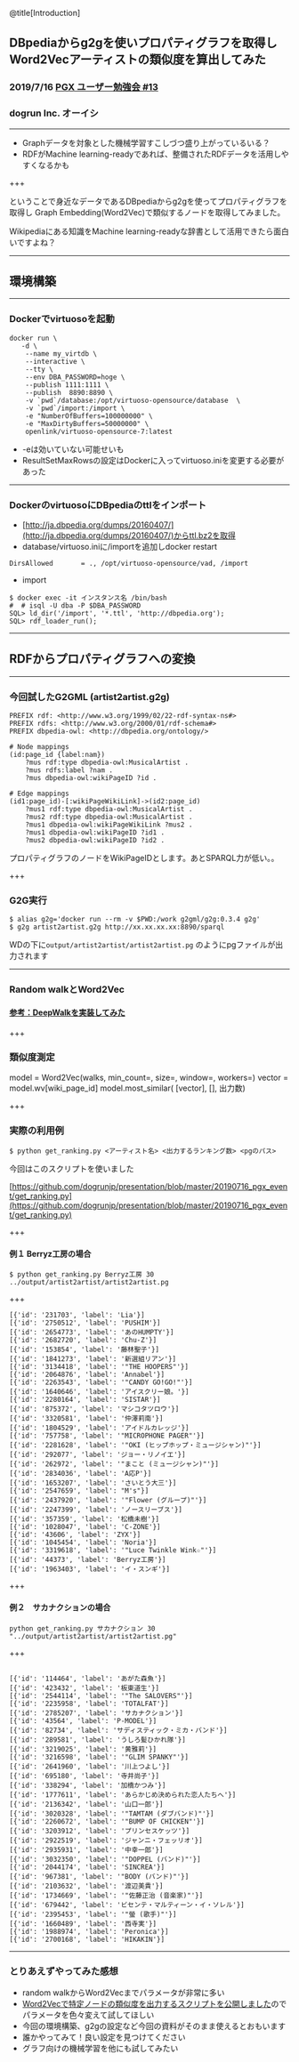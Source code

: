 @title[Introduction]
## DBpediaからg2gを使いプロパティグラフを取得しWord2Vecアーティストの類似度を算出してみた

### 2019/7/16 [PGX ユーザー勉強会 #13](https://pgx.connpass.com/event/134129/)

### dogrun Inc. オーイシ


---
- Graphデータを対象とした機械学習すこしづつ盛り上がっているいる？
- RDFがMachine learning-readyであれば、整備されたRDFデータを活用しやすくなるかも

+++

ということで身近なデータであるDBpediaからg2gを使ってプロパティグラフを取得し
Graph Embedding(Word2Vec)で類似するノードを取得してみました。

Wikipediaにある知識をMachine learning-readyな辞書として活用できたら面白いですよね？

---
## 環境構築
---
### Dockerでvirtuosoを起動

```
docker run \
   -d \
    --name my_virtdb \
    --interactive \
    --tty \
    --env DBA_PASSWORD=hoge \
    --publish 1111:1111 \
    --publish  8890:8890 \
    -v `pwd`/database:/opt/virtuoso-opensource/database  \
    -v `pwd`/import:/import \
    -e "NumberOfBuffers=100000000" \
    -e "MaxDirtyBuffers=50000000" \
    openlink/virtuoso-opensource-7:latest
```
- -eは効いていない可能せいも
- ResultSetMaxRowsの設定はDockerに入ってvirtuoso.iniを変更する必要があった
--- 
### DockerのvirtuosoにDBpediaのttlをインポート

- [http://ja.dbpedia.org/dumps/20160407/](http://ja.dbpedia.org/dumps/20160407/)からttl.bz2を取得
- database/virtuoso.iniに/importを追加しdocker restart
```
DirsAllowed       = ., /opt/virtuoso-opensource/vad, /import
```
- import
```
$ docker exec -it インスタンス名 /bin/bash
#  # isql -U dba -P $DBA_PASSWORD
SQL> ld_dir('/import', '*.ttl', 'http://dbpedia.org');
SQL> rdf_loader_run();
```

---
## RDFからプロパティグラフへの変換

---
### 今回試したG2GML (artist2artist.g2g)

```
PREFIX rdf: <http://www.w3.org/1999/02/22-rdf-syntax-ns#>
PREFIX rdfs: <http://www.w3.org/2000/01/rdf-schema#>
PREFIX dbpedia-owl: <http://dbpedia.org/ontology/>

# Node mappings
(id:page_id {label:nam})
    ?mus rdf:type dbpedia-owl:MusicalArtist .
    ?mus rdfs:label ?nam . 
    ?mus dbpedia-owl:wikiPageID ?id .

# Edge mappings
(id1:page_id)-[:wikiPageWikiLink]->(id2:page_id)
    ?mus1 rdf:type dbpedia-owl:MusicalArtist .
    ?mus2 rdf:type dbpedia-owl:MusicalArtist .
    ?mus1 dbpedia-owl:wikiPageWikiLink ?mus2 .
    ?mus1 dbpedia-owl:wikiPageID ?id1 .
    ?mus2 dbpedia-owl:wikiPageID ?id2 .
```

<div class="c_sm">プロパティグラフのノードをWikiPageIDとします。あとSPARQL力が低い。。</div>

+++
### G2G実行

```
$ alias g2g='docker run --rm -v $PWD:/work g2gml/g2g:0.3.4 g2g'
$ g2g artist2artist.g2g http://xx.xx.xx.xx:8890/sparql  

```

WDの下に`output/artist2artist/artist2artist.pg` のようにpgファイルが出力されます

---
### Random walkとWord2Vec
 
 
#### [参考：DeepWalkを実装してみた](https://netres-bigdata.hatenablog.com/entry/2018/07/06/042240)  

+++

### 類似度測定

model = Word2Vec(walks, min_count=, size=, window=, workers=)
vector = model.wv[wiki_page_id]
model.most_similar( [vector], [], 出力数)

+++
### 実際の利用例

```
$ python get_ranking.py <アーティスト名> <出力するランキング数> <pgのパス>
```
今回はこのスクリプトを使いました

[https://github.com/dogrunjp/presentation/blob/master/20190716_pgx_event/get_ranking.py](https://github.com/dogrunjp/presentation/blob/master/20190716_pgx_event/get_ranking.py)

+++
#### 例１ Berryz工房の場合

```
$ python get_ranking.py Berryz工房 30 ../output/artist2artist/artist2artist.pg
```
+++

```
[{'id': '231703', 'label': 'Lia'}]
[{'id': '2750512', 'label': 'PUSHIM'}]
[{'id': '2654773', 'label': 'あのHUMPTY'}]
[{'id': '2682720', 'label': 'Chu-Z'}]
[{'id': '153854', 'label': '藤林聖子'}]
[{'id': '1841273', 'label': '新選組リアン'}]
[{'id': '3134418', 'label': '"THE HOOPERS"'}]
[{'id': '2064876', 'label': 'Annabel'}]
[{'id': '2263543', 'label': '"CANDY GO!GO!"'}]
[{'id': '1640646', 'label': 'アイスクリー娘。'}]
[{'id': '2280164', 'label': 'SISTAR'}]
[{'id': '875372', 'label': 'マシコタツロウ'}]
[{'id': '3320581', 'label': '仲澤莉南'}]
[{'id': '1804529', 'label': 'アイドルカレッジ'}]
[{'id': '757758', 'label': '"MICROPHONE PAGER"'}]
[{'id': '2281628', 'label': '"OKI (ヒップホップ・ミュージシャン)"'}]
[{'id': '292077', 'label': 'ジョー・リノイエ'}]
[{'id': '262972', 'label': '"まこと (ミュージシャン)"'}]
[{'id': '2834036', 'label': 'A応P'}]
[{'id': '1653207', 'label': 'さいとう大三'}]
[{'id': '2547659', 'label': "Μ's"}]
[{'id': '2437920', 'label': '"Flower (グループ)"'}]
[{'id': '2247399', 'label': 'ノースリーブス'}]
[{'id': '357359', 'label': '松橋未樹'}]
[{'id': '1028047', 'label': 'C-ZONE'}]
[{'id': '43606', 'label': 'ZYX'}]
[{'id': '1045454', 'label': 'Noria'}]
[{'id': '3319618', 'label': '"Luce Twinkle Wink☆"'}]
[{'id': '44373', 'label': 'Berryz工房'}]
[{'id': '1963403', 'label': 'イ・スンギ'}]

```

+++
#### 例２　サカナクションの場合

```
python get_ranking.py サカナクション 30 "../output/artist2artist/artist2artist.pg"
```

+++

```

[{'id': '114464', 'label': 'あがた森魚'}]
[{'id': '423432', 'label': '板東道生'}]
[{'id': '2544114', 'label': '"The SALOVERS"'}]
[{'id': '2235958', 'label': 'TOTALFAT'}]
[{'id': '2785207', 'label': 'サカナクション'}]
[{'id': '43564', 'label': 'P-MODEL'}]
[{'id': '82734', 'label': 'サディスティック・ミカ・バンド'}]
[{'id': '289581', 'label': 'うしろ髪ひかれ隊'}]
[{'id': '3219025', 'label': '黄雅莉'}]
[{'id': '3216598', 'label': '"GLIM SPANKY"'}]
[{'id': '2641960', 'label': '川上つよし'}]
[{'id': '695180', 'label': '寺井尚子'}]
[{'id': '338294', 'label': '加橋かつみ'}]
[{'id': '1777611', 'label': 'あらかじめ決められた恋人たちへ'}]
[{'id': '2136342', 'label': '山口一郎'}]
[{'id': '3020328', 'label': '"TAMTAM (ダブバンド)"'}]
[{'id': '2260672', 'label': '"BUMP OF CHICKEN"'}]
[{'id': '3203912', 'label': 'プリンセスケッツ'}]
[{'id': '2922519', 'label': 'ジャンニ・フェッリオ'}]
[{'id': '2935931', 'label': '中幸一郎'}]
[{'id': '3032350', 'label': '"DOPPEL (バンド)"'}]
[{'id': '2044174', 'label': 'SINCREA'}]
[{'id': '967381', 'label': '"BODY (バンド)"'}]
[{'id': '2103632', 'label': '渡辺美貴'}]
[{'id': '1734669', 'label': '"佐藤正治 (音楽家)"'}]
[{'id': '679442', 'label': 'ビセンテ・マルティーン・イ・ソレル'}]
[{'id': '2395453', 'label': '"螢 (歌手)"'}]
[{'id': '1660489', 'label': '西寺実'}]
[{'id': '1988974', 'label': 'Peronica'}]
[{'id': '2700168', 'label': 'HIKAKIN'}]
```

---
### とりあえずやってみた感想

- random walkからWord2Vecまでパラメータが非常に多い
- [Word2Vecで特定ノードの類似度を出力するスクリプトを公開しました](https://github.com/dogrunjp/presentation/blob/master/20190716_pgx_event/get_ranking.py)のでパラメータを色々変えて試してほしい
- 今回の環境構築、g2gの設定など今回の資料がそのまま使えるとおもいます
- 誰かやってみて！良い設定を見つけてください
- グラフ向けの機械学習を他にも試してみたい
